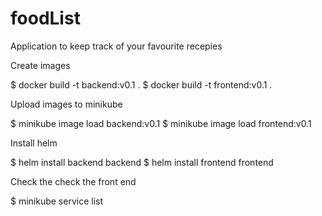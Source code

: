 # foodList
Application to keep track of your favourite recepies

Create images

$ docker build -t backend:v0.1 .
$ docker build -t frontend:v0.1 .

Upload images to minikube

$ minikube image load backend:v0.1
$ minikube image load frontend:v0.1

Install helm

$ helm install backend backend
$ helm install frontend frontend

Check the check the front end

$ minikube service list